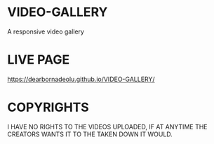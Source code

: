 # VIDEO-GALLERY
A responsive video gallery
# LIVE PAGE
https://dearbornadeolu.github.io/VIDEO-GALLERY/
# COPYRIGHTS
I HAVE NO RIGHTS TO THE VIDEOS UPLOADED, IF AT ANYTIME THE CREATORS WANTS IT TO THE TAKEN DOWN IT WOULD.

